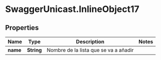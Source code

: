 # SwaggerUnicast.InlineObject17

## Properties

Name | Type | Description | Notes
------------ | ------------- | ------------- | -------------
**name** | **String** | Nombre de la lista que se va a añadir | 


